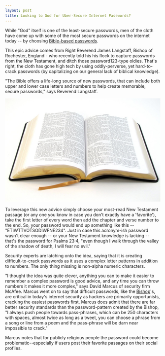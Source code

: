 ```yaml
---
layout: post
title: Looking to God for Uber-Secure Internet Passwords?
---
```


While "God" itself is one of the least-secure passwords, men of the cloth have come up with some of the most secure passwords on the internet today -- by choosing <a href="http://venturebeat.com/2012/03/30/bible-secure-passwords/">Bible-based passwords</a>.

This epic advice comes from Right Reverend James Langstaff, Bishop of Rochester, England - who recently told his his flock to capture passwords from the New Testament, and ditch those password123-type oldies. That's right, the cloth has gone high tech by using oddly-perverse, yet hard-to-crack passwords (by capitalizing on our general lack of biblical knowledge). 

"The Bible offers a life-long source of new passwords, that can include both upper and lower case letters and numbers to help create memorable, secure passwords," says Reverend Langstaff.

![Holy Bible and Passwords)](/static/2012/bible-open.jpg)

To leverage this new advice simply choose your most-read New Testament passage (or any one you know in case you don't exactly have a 'favorite'), take the first letter of every word then add the chapter and verse number to the end. So, your password would end up something like this -- "ETIWTTVOTSODIWFNE234". Just in case this acronym-ish password wasn't clear enough -- or your New Testament knowledge is lacking -- that's the password for Psalms 23:4, "even though I walk through the valley of the shadow of death, I will fear no evil."

Security experts are latching onto the idea, saying that it is creating difficult-to-crack passwords as it uses a complex letter patterns in addition to numbers. The only thing missing is non-alpha numeric characters. 

"I thought the idea was quite clever, anything you can to make it easier to remember a complex password is good advice, and any time you can throw numbers it makes it more complex," says David Marcus of security firm McAfee. Marcus went on to say that difficult passwords, like the [Bishop](http://nakedsecurity.sophos.com/2012/03/27/bible-password-security/)'s, are critical in today's internet security as hackers are primarily opportunists,  cracking the easiest passwords first.  Marcus does admit that there are far better security standards than the password-pattern created by the Bishop, "I always push people towards pass-phrases, which can be 250 characters with spaces, almost twice as long as a tweet,  you can choose a phrase from a song or line from a poem and the pass-phrase will be darn near impossible to crack."

Marcus notes that for publicly religious people the password could become problematic--especially if users post their favorite passages on their social profiles.